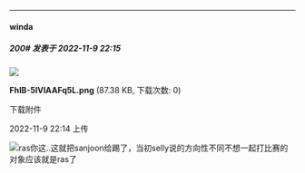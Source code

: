 

*****

####  winda  
##### 200#       发表于 2022-11-9 22:15

<img src="https://img.saraba1st.com/forum/202211/09/221415qocoi78259y28ly9.png" referrerpolicy="no-referrer">

<strong>FhIB-5lVIAAFq5L.png</strong> (87.38 KB, 下载次数: 0)

下载附件

2022-11-9 22:14 上传

<img src="https://static.saraba1st.com/image/smiley/face2017/067.png" referrerpolicy="no-referrer">ras你这..这就把sanjoon给踢了，当初selly说的方向性不同不想一起打比赛的对象应该就是ras了

